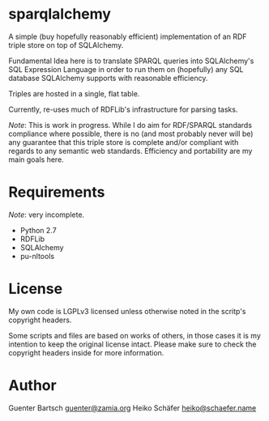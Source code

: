 # sparqlalchemy

A simple (buy hopefully reasonably efficient) implementation of an RDF triple store on top of SQLAlchemy. 

Fundamental Idea here is to translate SPARQL queries into SQLAlchemy's SQL Expression Language in order to
run them on (hopefully) any SQL database SQLAlchemy supports with reasonable efficiency.

Triples are hosted in a single, flat table.

Currently, re-uses much of RDFLib's infrastructure for parsing tasks.

*Note*: This is work in progress. While I do aim for RDF/SPARQL standards compliance where possible, there
is no (and most probably never will be) any guarantee that this triple store is complete and/or compliant
with regards to any semantic web standards. Efficiency and portability are my main goals here.

Requirements
============

*Note*: very incomplete.

* Python 2.7 
* RDFLib
* SQLAlchemy
* pu-nltools

License
=======

My own code is LGPLv3 licensed unless otherwise noted in the scritp's copyright
headers.

Some scripts and files are based on works of others, in those cases it is my
intention to keep the original license intact. Please make sure to check the
copyright headers inside for more information.

Author
======

Guenter Bartsch <guenter@zamia.org>
Heiko Schäfer <heiko@schaefer.name>

